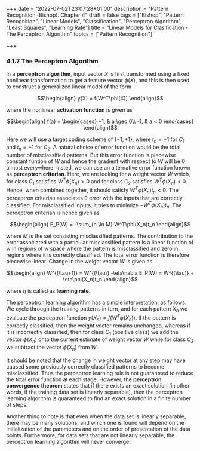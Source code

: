 +++
date = "2022-07-02T23:07:28+01:00"
description = "Pattern Recognition (Bishop): Chapter 4"
draft = false
tags = ["Bishop", "Pattern Recognition", "Linear Models", "Classification", "Perceptron Algorithm", "Least Squares", "Learning Rate"]
title = "Linear Models for Clasification - The Perceptron Algorithm"
topics = ["Pattern Recognition"]

+++

### 4.1.7 The Perceptron Algorithm

In a <b>perceptron algorithm</b>, input vector $X$ is first transformed using a fixed nonlinear transformation to get a feature vector $\phi(X)$, and this is then used to construct a generalized linear model of the form

$$\begin{align}
y(X) = f(W^T\phi(X))
\end{align}$$

where the nonlinear <b>activation function</b> is given as

$$\begin{align}
f(a) = 
\begin{cases}
    +1, & a \geq 0\\
    -1, & a < 0
\end{cases}
\end{align}$$

Here we will use a target coding scheme of $\{-1,+1\}$, where $t_n=+1$ for $C_1$ and $t_n=-1$ for $C_2$. A natural choice of error function would be the total number of misclassified patterns. But this error function is piecewise constant funtion of $W$ and hence the gradient with respect to $W$ will be $0$ almost everywhere. Insted, we can use an alternative error function known as <b>perceptron criterian</b>. Here, we are looking for a weight vector $W$ which, for class $C_1$ satisfies $W^T\phi(X_n) > 0$ and for class $C_2$ satisfies $W^T\phi(X_n) < 0$. Hence, when combined together, it should satisfy $W^T\phi(X_n)t_n < 0$. The perceptron criterian associates $0$ error with the inputs that are correctly classified. For misclassified inputs, it tries to minimize $-W^T\phi(X_n)t_n$. The perceptron criterian is hence given as

$$\begin{align}
E_P(W) = -\sum_{n \in M} W^T\phi(X_n)t_n
\end{align}$$

where $M$ is the set consisting misclassified patterns. The contribution to the error associated with a particular misclassified pattern is a linear function of w in regions of w space where the pattern is misclassified and zero in regions where it is correctly classified. The total error function is therefore piecewise linear. Change in the weight vector $W$ is given as

$$\begin{align}
W^{(\tau+1)} = W^{(\tau)} -\eta\nabla E_P(W) = W^{(\tau)} + \eta\phi(X_n)t_n
\end{align}$$

where $\eta$ is called as <b>learning rate</b>.

The perceptron learning algorithm has a simple interpretation, as follows. We cycle through the training patterns in turn, and for each pattern $X_n$ we evaluate the perceptron function $y(X_n) = f(W^T\phi(X_n))$. If the pattern is correctly classified, then the weight vector remains unchanged, whereas if it is incorrectly classified, then for class $C_1$ (positive class) we add the vector $\phi(X_n)$ onto the current estimate of weight vector $W$ while for class $C_2$ we subtract the vector $\phi(X_n)$ from $W$. 

It should be noted that the change in weight vector at any step may have caused some previously correctly classified patterns to become misclassified. Thus the perceptron learning rule is not guaranteed to reduce the total error function at each stage. However, the <b>perceptron convergence theorem</b> states that if there exists an exact solution (in other words, if the training data set is linearly separable), then the perceptron learning algorithm is guaranteed to find an exact solution in a finite number of steps.

Another thing to note is that even when the data set is linearly separable, there may be many solutions, and which one is found will depend on the initialization of the parameters and on the order of presentation of the data points. Furthermore, for data sets that are not linearly separable, the perceptron learning algorithm will never converge.